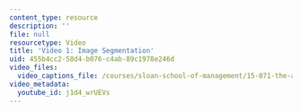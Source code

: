```yaml
---
content_type: resource
description: ''
file: null
resourcetype: Video
title: 'Video 1: Image Segmentation'
uid: 455b4cc2-58d4-b076-c4ab-89c1978e246d
video_files:
  video_captions_file: /courses/sloan-school-of-management/15-071-the-analytics-edge-spring-2017/clustering/seeing-the-big-picture-segmenting-images-to-create-data-recitation/video-1-image-segmentation/video-1-image-segmentation-0/j1d4_wrUEVs.vtt
video_metadata:
  youtube_id: j1d4_wrUEVs
---
```

